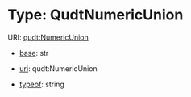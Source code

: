 # Type: QudtNumericUnion



URI: [qudt:NumericUnion](http://qudt.org/schema/qudt/NumericUnion)

* [base](https://w3id.org/linkml/base): str

* [uri](https://w3id.org/linkml/uri): qudt:NumericUnion


* [typeof](https://w3id.org/linkml/typeof): string








